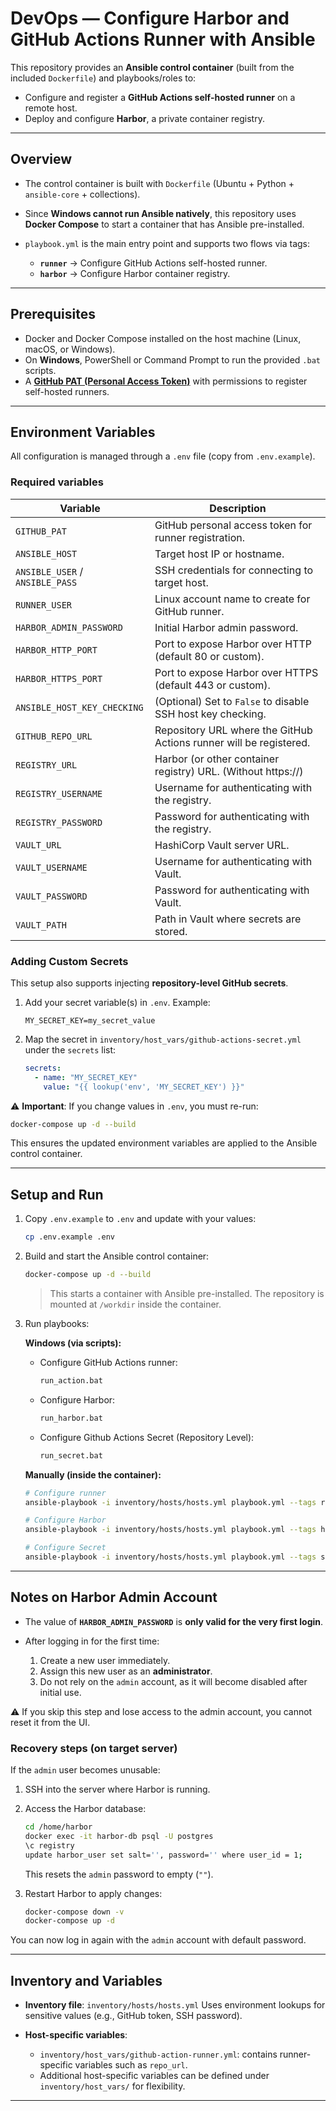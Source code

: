 # DevOps — Configure Harbor and GitHub Actions Runner with Ansible

This repository provides an **Ansible control container** (built from the included `Dockerfile`) and playbooks/roles to:

* Configure and register a **GitHub Actions self-hosted runner** on a remote host.
* Deploy and configure **Harbor**, a private container registry.

---

## Overview

* The control container is built with `Dockerfile` (Ubuntu + Python + `ansible-core` + collections).
* Since **Windows cannot run Ansible natively**, this repository uses **Docker Compose** to start a container that has Ansible pre-installed.
* `playbook.yml` is the main entry point and supports two flows via tags:

  * **`runner`** → Configure GitHub Actions self-hosted runner.
  * **`harbor`** → Configure Harbor container registry.

---

## Prerequisites

* Docker and Docker Compose installed on the host machine (Linux, macOS, or Windows).
* On **Windows**, PowerShell or Command Prompt to run the provided `.bat` scripts.
* A [**GitHub PAT (Personal Access Token)**](https://github.com/settings/personal-access-tokens) with permissions to register self-hosted runners.

---

## Environment Variables

All configuration is managed through a `.env` file (copy from `.env.example`).

### Required variables

| Variable                        | Description                                                        |
| ------------------------------- | ------------------------------------------------------------------ |
| `GITHUB_PAT`                    | GitHub personal access token for runner registration.              |
| `ANSIBLE_HOST`                  | Target host IP or hostname.                                        |
| `ANSIBLE_USER` / `ANSIBLE_PASS` | SSH credentials for connecting to target host.                     |
| `RUNNER_USER`                   | Linux account name to create for GitHub runner.                    |
| `HARBOR_ADMIN_PASSWORD`         | Initial Harbor admin password.                                     |
| `HARBOR_HTTP_PORT`              | Port to expose Harbor over HTTP (default 80 or custom).            |
| `HARBOR_HTTPS_PORT`             | Port to expose Harbor over HTTPS (default 443 or custom).          |
| `ANSIBLE_HOST_KEY_CHECKING`     | (Optional) Set to `False` to disable SSH host key checking.        |
| `GITHUB_REPO_URL`               | Repository URL where the GitHub Actions runner will be registered. |
| `REGISTRY_URL`                  | Harbor (or other container registry) URL.  (Without https://)                        |
| `REGISTRY_USERNAME`             | Username for authenticating with the registry.                     |
| `REGISTRY_PASSWORD`             | Password for authenticating with the registry.                     |
| `VAULT_URL`                     | HashiCorp Vault server URL.                                        |
| `VAULT_USERNAME`                | Username for authenticating with Vault.                            |
| `VAULT_PASSWORD`                | Password for authenticating with Vault.                            |
| `VAULT_PATH`                    | Path in Vault where secrets are stored.                            |


### Adding Custom Secrets

This setup also supports injecting **repository-level GitHub secrets**.

1. Add your secret variable(s) in `.env`. Example:

   ```env
   MY_SECRET_KEY=my_secret_value
   ```

2. Map the secret in `inventory/host_vars/github-actions-secret.yml` under the `secrets` list:

   ```yaml
   secrets:
     - name: "MY_SECRET_KEY"
       value: "{{ lookup('env', 'MY_SECRET_KEY') }}"
   ```

⚠️ **Important**: If you change values in `.env`, you must re-run:

```bash
docker-compose up -d --build
```

This ensures the updated environment variables are applied to the Ansible control container.



---


## Setup and Run

1. Copy `.env.example` to `.env` and update with your values:

   ```bash
   cp .env.example .env
   ```

2. Build and start the Ansible control container:

   ```bash
   docker-compose up -d --build
   ```

   > This starts a container with Ansible pre-installed. The repository is mounted at `/workdir` inside the container.

3. Run playbooks:

   **Windows (via scripts):**

   * Configure GitHub Actions runner:

     ```bash
     run_action.bat
     ```
   * Configure Harbor:

     ```bash
     run_harbor.bat
     ```

   * Configure Github Actions Secret (Repository Level):

     ```bash
     run_secret.bat
     ```

   **Manually (inside the container):**

   ```bash
   # Configure runner
   ansible-playbook -i inventory/hosts/hosts.yml playbook.yml --tags runner

   # Configure Harbor
   ansible-playbook -i inventory/hosts/hosts.yml playbook.yml --tags harbor

   # Configure Secret
   ansible-playbook -i inventory/hosts/hosts.yml playbook.yml --tags secret
   ```

---



## Notes on Harbor Admin Account

* The value of **`HARBOR_ADMIN_PASSWORD`** is **only valid for the very first login**.
* After logging in for the first time:

  1. Create a new user immediately.
  2. Assign this new user as an **administrator**.
  3. Do not rely on the `admin` account, as it will become disabled after initial use.

⚠️ If you skip this step and lose access to the admin account, you cannot reset it from the UI.

### Recovery steps (on target server)

If the `admin` user becomes unusable:

1. SSH into the server where Harbor is running.

2. Access the Harbor database:

   ```bash
   cd /home/harbor
   docker exec -it harbor-db psql -U postgres
   \c registry
   update harbor_user set salt='', password='' where user_id = 1;
   ```

   This resets the `admin` password to empty (`""`).

3. Restart Harbor to apply changes:

   ```bash
   docker-compose down -v
   docker-compose up -d
   ```

You can now log in again with the `admin` account with default password.

---

## Inventory and Variables

* **Inventory file**: `inventory/hosts/hosts.yml`
  Uses environment lookups for sensitive values (e.g., GitHub token, SSH password).

* **Host-specific variables**:

  * `inventory/host_vars/github-action-runner.yml`: contains runner-specific variables such as `repo_url`.
  * Additional host-specific variables can be defined under `inventory/host_vars/` for flexibility.

---
